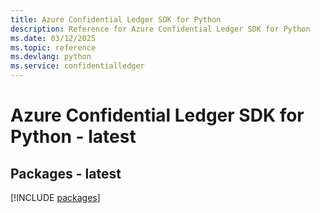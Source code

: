 ```yaml
---
title: Azure Confidential Ledger SDK for Python
description: Reference for Azure Confidential Ledger SDK for Python
ms.date: 03/12/2025
ms.topic: reference
ms.devlang: python
ms.service: confidentialledger
---
```

# Azure Confidential Ledger SDK for Python - latest
## Packages - latest
[!INCLUDE [packages](confidential-ledger-index.md)]